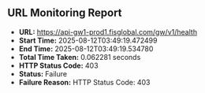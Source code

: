 ## URL Monitoring Report

- **URL:** https://api-gw1-prod1.fisglobal.com/gw/v1/health
- **Start Time:** 2025-08-12T03:49:19.472499
- **End Time:** 2025-08-12T03:49:19.534780
- **Total Time Taken:** 0.062281 seconds
- **HTTP Status Code:** 403
- **Status:** Failure
- **Failure Reason:** HTTP Status Code: 403
